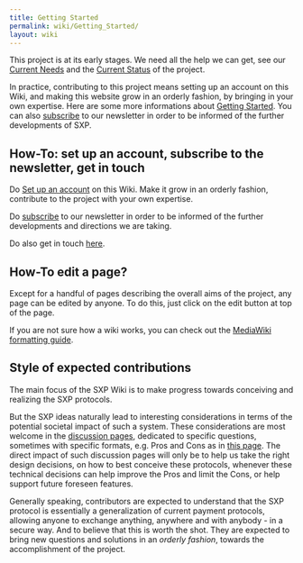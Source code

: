 ```yaml
---
title: Getting Started
permalink: wiki/Getting_Started/
layout: wiki
---
```


This project is at its early stages. We need all the help we can get,
see our [Current Needs](/wiki/Current_Needs "wikilink") and the [Current
Status](/wiki/Current_Status "wikilink") of the project.

In practice, contributing to this project means setting up an account on
this Wiki, and making this website grow in an orderly fashion, by
bringing in your own expertise. Here are some more informations about
[Getting Started](/wiki/Getting_Started "wikilink"). You can also
[subscribe](http://secure-exchange-protocols.org/newsletters/?p=subscribe)
to our newsletter in order to be informed of the further developments of
SXP.

How-To: set up an account, subscribe to the newsletter, get in touch
--------------------------------------------------------------------

Do [Set up an account](/wiki/Special:UserLogin "wikilink") on this Wiki. Make
it grow in an orderly fashion, contribute to the project with your own
expertise.

Do
[subscribe](http://secure-exchange-protocols.org/newsletters/?p=subscribe)
to our newsletter in order to be informed of the further developments
and directions we are taking.

Do also get in touch
[here](mailto:initiators*AT*secure-exchange-protocols*DOT*org).

How-To edit a page?
-------------------

Except for a handful of pages describing the overall aims of the
project, any page can be edited by anyone. To do this, just click on the
edit button at top of the page.

If you are not sure how a wiki works, you can check out the [ MediaWiki
formatting
guide](http://www.mediawiki.org/wiki/Help:Formatting "wikilink").

Style of expected contributions
-------------------------------

The main focus of the SXP Wiki is to make progress towards conceiving
and realizing the SXP protocols.

But the SXP ideas naturally lead to interesting considerations in terms
of the potential societal impact of such a system. These considerations
are most welcome in the [discussion
pages](/wiki/Category%3ADiscussion_Pages "wikilink"), dedicated to specific
questions, sometimes with specific formats, e.g. Pros and Cons as in
[this page](/wiki/Exclusive_Money_Based_Economy "wikilink"). The direct impact
of such discussion pages will only be to help us take the right design
decisions, on how to best conceive these protocols, whenever these
technical decisions can help improve the Pros and limit the Cons, or
help support future foreseen features.

Generally speaking, contributors are expected to understand that the SXP
protocol is essentially a generalization of current payment protocols,
allowing anyone to exchange anything, anywhere and with anybody - in a
secure way. And to believe that this is worth the shot. They are
expected to bring new questions and solutions in an *orderly fashion*,
towards the accomplishment of the project.
